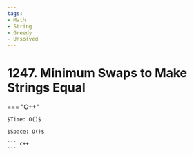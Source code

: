 ```yaml
---
tags:
- Math
- String
- Greedy
- Unsolved
---
```



# 1247. Minimum Swaps to Make Strings Equal

=== "C++"

    $Time: O()$

    $Space: O()$

    ``` c++
    ```